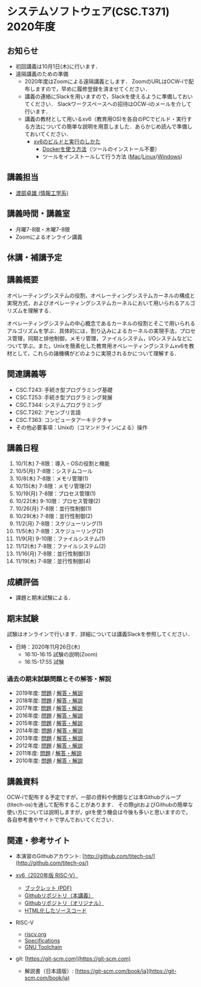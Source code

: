 # システムソフトウェア(CSC.T371) 2020年度

## お知らせ
* 初回講義は10月1日(木)に行います．
* 遠隔講義のための準備
  - 2020年度はZoomによる遠隔講義とします．
  ZoomのURLはOCW-iで配布しますので，早めに履修登録を済ませてください．
  - 講義の連絡にSlackを用いますので，Slackを使えるように準備しておいてください．
  Slackワークスペースへの招待はOCW-iのメールを介して行います．
  - 講義の教材として用いるxv6（教育用OS)を各自のPCでビルド・実行する方法についての簡単な説明を用意しました．あらかじめ読んで準備しておいてください．
    * [xv6のビルドと実行のしかた](xv6.html)
      - [Dockerを使う方法](xv6-docker.html)（ツールのインストール不要）
      - ツールをインストールして行う方法 ([Mac](xv6-mac.html)/[Linux](xv6-linux.html)/[Windows](xv6-windows.html))

## 講義担当
* [渡部卓雄 (情報工学系)](http://www.psg.c.titech.ac.jp/~takuo/)

## 講義時間・講義室
* 月曜7-8限・木曜7-8限
* Zoomによるオンライン講義

## 休講・補講予定

## 講義概要
オペレーティングシステムの役割，オペレーティングシステムカーネルの構成と実現方式，およびオペレーティングシステムカーネルにおいて用いられるアルゴリズムを理解する．

オペレーティングシステムの中心概念であるカーネルの役割とそこで用いられるアルゴリズムを学ぶ．具体的には，割り込みによるカーネルの実現手法，プロセス管理，同期と排他制御，メモリ管理，ファイルシステム，I/Oシステムなどについて学ぶ，また，Unixを簡素化した教育用オペレーティングシステムxv6を教材として，これらの諸機構がどのように実現されるかについて理解する．

## 関連講義等
* CSC.T243: 手続き型プログラミング基礎
* CSC.T253: 手続き型プログラミング発展
* CSC.T344: システムプログラミング
* CSC.T262: アセンブリ言語
* CSC.T363: コンピュータアーキテクチャ
* その他必要事項：Unixの（コマンドラインによる）操作

## 講義日程
1. 10/1(木) 7-8限：導入・OSの役割と機能
2. 10/5(月) 7-8限：システムコール
3. 10/8(木) 7-8限：メモリ管理(1)
4. 10/15(木) 7-8限：メモリ管理(2)
5. 10/19(月) 7-8限：プロセス管理(1)
6. 10/22(木) 9-10限：プロセス管理(2)
7. 10/26(月) 7-8限：並行性制御(1)
8. 10/29(木) 7-8限：並行性制御(2)
9. 11/2(月) 7-8限：スケジューリング(1)
10. 11/5(木) 7-8限：スケジューリング(2)
11. 11/9(月) 9-10限：ファイルシステム(1)
12. 11/12(木) 7-8限：ファイルシステム(2)
13. 11/16(月) 7-8限：並行性制御(3)
14. 11/19(木) 7-8限：並行性制御(4)

## 成績評価
* 課題と期末試験による．

## 期末試験
試験はオンラインで行います．詳細については講義Slackを参照してください．

* 日時：2020年11月26日(木)
  - 16:10-16:15 試験の説明(Zoom)
  - 16:15-17:55 試験


### 過去の期末試験問題とその解答・解説
* 2019年度: [問題](ex/2019.pdf) / [解答・解説](ex/2019a.pdf)
* 2018年度: [問題](ex/2018.pdf) / [解答・解説](ex/2018a.pdf)
* 2017年度: [問題](ex/2017.pdf) / [解答・解説](ex/2017a.pdf)
* 2016年度: [問題](ex/2016.pdf) / [解答・解説](ex/2016a.pdf)
* 2015年度: [問題](ex/2015.pdf) / [解答・解説](ex/2015a.pdf)
* 2014年度: [問題](ex/2014.pdf) / [解答・解説](ex/2014a.pdf)
* 2013年度: [問題](ex/2013.pdf) / [解答・解説](ex/2013a.pdf)
* 2012年度: [問題](ex/2012.pdf) / [解答・解説](ex/2012a.pdf)
* 2011年度: [問題](ex/2011.pdf) / [解答・解説](ex/2011a.pdf)
* 2010年度: [問題](ex/2010.pdf) / [解答・解説](ex/2010a.pdf)

## 講義資料
OCW-iで配布する予定ですが，一部の資料や例題などは本Githubグループ(titech-os)を通して配布することがあります．
その際gitおよびGithubの簡単な使い方については説明しますが，gitを使う機会は今後も多いと思いますので，各自参考書やサイトで学んでおいてください．

## 関連・参考サイト
* 本演習のGithubアカウント: [http://github.com/titech-os/](http://github.com/titech-os/)

* [xv6（2020年版 RISC-V）](https://pdos.csail.mit.edu/6.828/2020/xv6.html)
  - [ブックレット (PDF)](https://pdos.csail.mit.edu/6.828/2020/xv6/book-riscv-rev1.pdf)
  - [Githubリポジトリ（本講義）](https://github.com/titech-os/xv6-riscv/)
  - [Githubリポジトリ（オリジナル）](https://github.com/mit-pdos/xv6-riscv/)
  - [HTML化したソースコード](https://titech-os.github.io/xv6-riscv-html/)
* RISC-V
  - [riscv.org](https://riscv.org)
  - [Specifications](https://riscv.org/specifications/)
  - [GNU Toolchain](https://github.com/riscv/riscv-gnu-toolchain)
* git: [https://git-scm.com](https://git-scm.com)
  - 解説書（日本語版）: [https://git-scm.com/book/ja](https://git-scm.com/book/ja)

